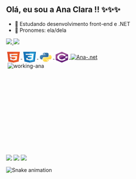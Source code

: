 ## Olá, eu sou a Ana Clara !! ✨✨✨
<ul>
<li>🌱 Estudando desenvolvimento front-end e .NET </li>
<li> 👯 Pronomes: ela/dela </li>
</ul>
<div>
 <a href="https://github.com/AnaDurasio">
  <img height="180em" src="https://github-readme-stats.vercel.app/api?username=AnaDurasio&show_icons=true&theme=radical&include_all_comits=true&count_private=true"/>
  <img height="180em" src="https://github-readme-stats.vercel.app/api/top-langs/?username=AnaDurasio&layout=compact&langs_count=16&theme=radical"/>
   
</div>
<div style="display: inline_block"><br>
<!--   <img align="center" alt="Rafa-Js" height="30" width="40" src="https://raw.githubusercontent.com/devicons/devicon/master/icons/javascript/javascript-plain.svg"> -->
<!--   <img align="center" alt="Rafa-Ts" height="30" width="40" src="https://raw.githubusercontent.com/devicons/devicon/master/icons/typescript/typescript-plain.svg"> -->
<!--   <img align="center" alt="Rafa-React" height="30" width="40" src="https://raw.githubusercontent.com/devicons/devicon/master/icons/react/react-original.svg"> -->
  <img align="center" alt="Ana-HTML" height="30" width="40" src="https://raw.githubusercontent.com/devicons/devicon/master/icons/html5/html5-original.svg">
  <img align="center" alt="Ana-CSS" height="30" width="40" src="https://raw.githubusercontent.com/devicons/devicon/master/icons/css3/css3-original.svg">
  <img align="center" alt="Ana-Python" height="30" width="40" src="https://raw.githubusercontent.com/devicons/devicon/master/icons/python/python-original.svg">
  <img align="center" alt="Ana-Csharp" height="30" width="40" src="https://raw.githubusercontent.com/devicons/devicon/master/icons/csharp/csharp-original.svg">
  <img align="center" alt="Ana-.net" height="50" width="40" src="https://cdn.jsdelivr.net/gh/devicons/devicon@latest/icons/dot-net/dot-net-original.svg" />    
  <img align="right" alt="working-ana" height=250" width= 500" src="https://user-images.githubusercontent.com/74038190/221352975-94759904-aa4c-4032-a8ab-b546efb9c478.gif" />
</div>

## 

  <div> 
  <a href="https://instagram.com/anadurasio" target="_blank"><img src="https://img.shields.io/badge/-Instagram-%23E4405F?style=for-the-badge&logo=instagram&logoColor=white" target="_blank"></a>
  <a href = "mailto:contatoanaclaradurasio@gmail.com"><img src="https://img.shields.io/badge/Gmail-D14836?style=for-the-badge&logo=gmail&logoColor=white" target="_blank"></a>
  <a href="https://www.linkedin.com/in/ana-clara-durasio-25a326211" target="_blank"><img src="https://img.shields.io/badge/-LinkedIn-%230077B5?style=for-the-badge&logo=linkedin&logoColor=white" target="_blank"></a> 

![Snake animation](https://github.com/AnaDurasio/blob/output/github-contribution-grid-snake.svg)



